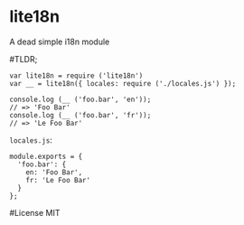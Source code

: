 lite18n
=======

A dead simple i18n module

#TLDR;

```
var lite18n = require ('lite18n')
var __ = lite18n({ locales: require ('./locales.js') });

console.log (__ ('foo.bar', 'en'));
// => 'Foo Bar'
console.log (__ ('foo.bar', 'fr'));
// => 'Le Foo Bar'
```

`locales.js`:
```
module.exports = {
  'foo.bar': {
    en: 'Foo Bar',
    fr: 'Le Foo Bar'
  }
};
```
#License
MIT
